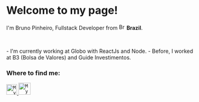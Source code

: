 # Welcome to my page!

<p>
  I'm Bruno Pinheiro, Fullstack Developer from <img width="16" src="https://www.flaticon.com/svg/static/icons/svg/197/197386.svg" alt="Brazil" />
  <b>Brazil</b>.
</p>

<br/>

<p>
  - I'm currently working at Globo with ReactJs and Node.
  - Before, I worked at B3 (Bolsa de Valores) and Guide Investimentos.
</p>

### Where to find me:

<a href="https://www.linkedin.com/in/bpinheiroms">
  <code><img alt="My linkedin" width="28" src="https://www.flaticon.com/svg/static/icons/svg/1383/1383262.svg" /></code>
</a>

<a href="mailto:bpinheiroms@gmail.com">
  <code><img alt="My e-mail" width="32" src="https://www.flaticon.com/svg/static/icons/svg/324/324123.svg" /></code>
</a>

<br/><br/>
